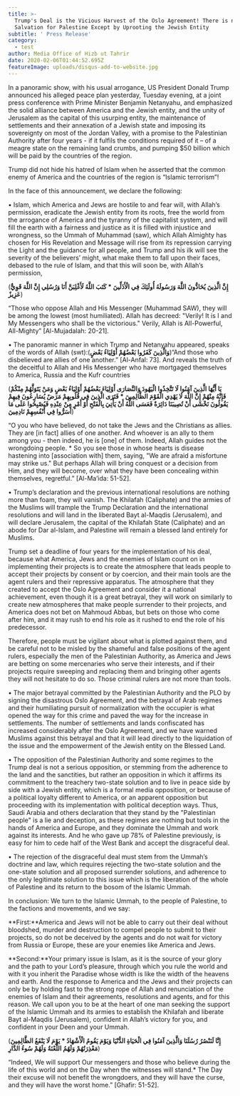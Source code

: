 ```yaml
---
title: >-
  Trump's Deal is the Vicious Harvest of the Oslo Agreement! There is no
  Salvation for Palestine Except by Uprooting the Jewish Entity
subtitle: ' Press Release'
category:
  - test
author: Media Office of Hizb ut Tahrir
date: 2020-02-06T01:44:52.695Z
featureImage: uploads/disqus-add-to-website.jpg
---
```

<!--StartFragment-->

In a panoramic show, with his usual arrogance, US President Donald Trump announced his alleged peace plan yesterday, Tuesday evening, at a joint press conference with Prime Minister Benjamin Netanyahu, and emphasized the solid alliance between America and the Jewish entity, and the unity of Jerusalem as the capital of this usurping entity, the maintenance of settlements and their annexation of a Jewish state and imposing its sovereignty on most of the Jordan Valley, with a promise to the Palestinian Authority after four years - if it fulfils the conditions required of it – of a meagre state on the remaining land crumbs, and pumping $50 billion which will be paid by the countries of the region.

Trump did not hide his hatred of Islam when he asserted that the common enemy of America and the countries of the region is “Islamic terrorism”!

In the face of this announcement, we declare the following:

• Islam, which America and Jews are hostile to and fear will, with Allah’s permission, eradicate the Jewish entity from its roots, free the world from the arrogance of America and the tyranny of the capitalist system, and will fill the earth with a fairness and justice as it is filled with injustice and wrongness, so the Ummah of Muhammad (saw), which Allah Almighty has chosen for His Revelation and Message will rise from its repression carrying the Light and the guidance for all people, and Trump and his ilk will see the severity of the believers’ might, what make them to fall upon their faces, debased to the rule of Islam, and that this will soon be, with Allah’s permission,

(**إِنَّ الَّذِينَ يُحَادُّونَ اللَّهَ وَرَسُولَهُ أُولَئِكَ فِي الْأَذَلِّينَ * كَتَبَ اللَّهُ لَأَغْلِبَنَّ أَنَا وَرُسُلِي إِنَّ اللَّهَ قَوِيٌّ عَزِيزٌ**)

“Those who oppose Allah and His Messenger (Muhammad SAW), they will be among the lowest (most humiliated). Allah has decreed: "Verily! It is I and My Messengers who shall be the victorious." Verily, Allah is All-Powerful, All-Mighty” \[Al-Mujadalah: 20-21].

• The panoramic manner in which Trump and Netanyahu appeared, speaks of the words of Allah (swt):(**وَالَّذِينَ كَفَرُوا بَعْضُهُمْ أَوْلِيَاءُ بَعْضٍ**)“And those who disbelieved are allies of one another.” \[Al-Anfal: 73]. And reveals the truth of the deceitful to Allah and His Messenger who have mortgaged themselves to America, Russia and the Kufr countries

(**يَا أَيُّهَا الَّذِينَ آمَنُوا لَا تَتَّخِذُوا الْيَهُودَ وَالنَّصَارَى أَوْلِيَاءَ بَعْضُهُمْ أَوْلِيَاءُ بَعْضٍ وَمَنْ يَتَوَلَّهُمْ مِنْكُمْ فَإِنَّهُ مِنْهُمْ إِنَّ اللَّهَ لَا يَهْدِي الْقَوْمَ الظَّالِمِينَ * فَتَرَى الَّذِينَ فِي قُلُوبِهِمْ مَرَضٌ يُسَارِعُونَ فِيهِمْ يَقُولُونَ نَخْشَى أَنْ تُصِيبَنَا دَائِرَةٌ فَعَسَى اللَّهُ أَنْ يَأْتِيَ بِالْفَتْحِ أَوْ أَمْرٍ مِنْ عِنْدِهِ فَيُصْبِحُوا عَلَى مَا أَسَرُّوا فِي أَنْفُسِهِمْ نَادِمِينَ**)

“O you who have believed, do not take the Jews and the Christians as allies. They are \[in fact] allies of one another. And whoever is an ally to them among you - then indeed, he is \[one] of them. Indeed, Allah guides not the wrongdoing people. * So you see those in whose hearts is disease hastening into \[association with] them, saying, "We are afraid a misfortune may strike us." But perhaps Allah will bring conquest or a decision from Him, and they will become, over what they have been concealing within themselves, regretful.” \[Al-Ma’ida: 51-52].

• Trump’s declaration and the previous international resolutions are nothing more than foam, they will vanish. The Khilafah (Caliphate) and the armies of the Muslims will trample the Trump Declaration and the international resolutions and will land in the liberated Bayt al-Maqdis (Jerusalem), and will declare Jerusalem, the capital of the Khilafah State (Caliphate) and an abode for Dar al-Islam, and Palestine will remain a blessed land entirely for Muslims.

Trump set a deadline of four years for the implementation of his deal, because what America, Jews and the enemies of Islam count on in implementing their projects is to create the atmosphere that leads people to accept their projects by consent or by coercion, and their main tools are the agent rulers and their repressive apparatus. The atmosphere that they created to accept the Oslo Agreement and consider it a national achievement, even though it is a great betrayal, they will work on similarly to create new atmospheres that make people surrender to their projects, and America does not bet on Mahmoud Abbas, but bets on those who come after him, and it may rush to end his role as it rushed to end the role of his predecessor.

Therefore, people must be vigilant about what is plotted against them, and be careful not to be misled by the shameful and false positions of the agent rulers, especially the men of the Palestinian Authority, as America and Jews are betting on some mercenaries who serve their interests, and if their projects require sweeping and replacing them and bringing other agents they will not hesitate to do so. Those criminal rulers are not more than tools.

• The major betrayal committed by the Palestinian Authority and the PLO by signing the disastrous Oslo Agreement, and the betrayal of Arab regimes and their humiliating pursuit of normalization with the occupier is what opened the way for this crime and paved the way for the increase in settlements. The number of settlements and lands confiscated has increased considerably after the Oslo Agreement, and we have warned Muslims against this betrayal and that it will lead directly to the liquidation of the issue and the empowerment of the Jewish entity on the Blessed Land.

• The opposition of the Palestinian Authority and some regimes to the Trump deal is not a serious opposition, or stemming from the adherence to the land and the sanctities, but rather an opposition in which it affirms its commitment to the treachery two-state solution and to live in peace side by side with a Jewish entity, which is a formal media opposition, or because of a political loyalty different to America, or an apparent opposition but proceeding with its implementation with political deception ways. Thus, Saudi Arabia and others declaration that they stand by the "Palestinian people" is a lie and deception, as these regimes are nothing but tools in the hands of America and Europe, and they dominate the Ummah and work against its interests. And he who gave up 78% of Palestine previously, is easy for him to cede half of the West Bank and accept the disgraceful deal.

• The rejection of the disgraceful deal must stem from the Ummah’s doctrine and law, which requires rejecting the two-state solution and the one-state solution and all proposed surrender solutions, and adherence to the only legitimate solution to this issue which is the liberation of the whole of Palestine and its return to the bosom of the Islamic Ummah.

In conclusion: We turn to the Islamic Ummah, to the people of Palestine, to the factions and movements, and we say:

**First:**America and Jews will not be able to carry out their deal without bloodshed, murder and destruction to compel people to submit to their projects, so do not be deceived by the agents and do not wait for victory from Russia or Europe, these are your enemies like America and Jews.

**Second:**Your primary issue is Islam, as it is the source of your glory and the path to your Lord’s pleasure, through which you rule the world and with it you inherit the Paradise whose width is like the width of the heavens and earth. And the response to America and the Jews and their projects can only be by holding fast to the strong rope of Allah and renunciation of the enemies of Islam and their agreements, resolutions and agents, and for this reason. We call upon you to be at the heart of one man seeking the support of the Islamic Ummah and its armies to establish the Khilafah and liberate Bayt al-Maqdis (Jerusalem), confident in Allah’s victory for you, and confident in your Deen and your Ummah.

(**إِنَّا لَنَنْصُرُ رُسُلَنَا وَالَّذِينَ آمَنُوا فِي الْحَيَاةِ الدُّنْيَا وَيَوْمَ يَقُومُ الْأَشْهَادُ * يَوْمَ لَا يَنْفَعُ الظَّالِمِينَ مَعْذِرَتُهُمْ وَلَهُمُ اللَّعْنَةُ وَلَهُمْ سُوءُ الدَّارِ**)

“Indeed, We will support Our messengers and those who believe during the life of this world and on the Day when the witnesses will stand.* The Day their excuse will not benefit the wrongdoers, and they will have the curse, and they will have the worst home.” \[Ghafir: 51-52].

<!--EndFragment-->
